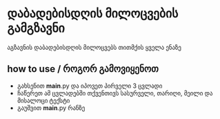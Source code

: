 # დაბადებისდღის მილოცვების გამგზავნი 
აგზავნის დაბადებისდღის მილოცვებს თითმქის ყველა ენაზე

## how to use / როგორ გამოვიყენოთ
* გახსენით __main__.py და იპოვეთ პირველი 3 ცვლადი
* ჩაწერეთ ამ ცვლადებში თქვენთივს სასურველი, თარიღი, მეილი და მისალოცი ტექსტი
* გაუშვით __main__.py რანზე
